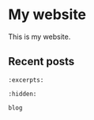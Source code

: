 # My website

This is my website.

## Recent posts

```{postlist}
:excerpts:
```

```{toctree}
:hidden:

blog
```
